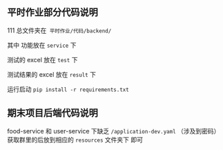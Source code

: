 ## 平时作业部分代码说明
111
总文件夹在` 平时作业/代码/backend/`

其中 功能放在 `service` 下

测试的 excel 放在 `test` 下

测试结果的 excel 放在 `result` 下

运行启动 `pip install -r requirements.txt`

## 期末项目后端代码说明
food-service 和 user-service 下缺乏 `/application-dev.yaml` （涉及到密码）
获取群里的后放到相应的 `resources` 文件夹下 即可
